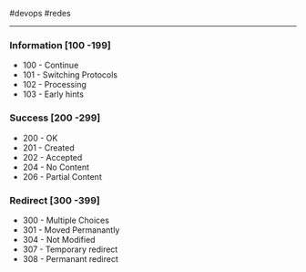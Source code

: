 #devops #redes

---
### Information \[100 -199\]

- 100 - Continue
- 101 - Switching Protocols
- 102 - Processing
- 103 - Early hints


### Success \[200 -299\]

- 200 - OK
- 201 - Created
- 202 - Accepted
- 204 - No Content
- 206 - Partial Content


### Redirect \[300 -399\]

- 300 - Multiple Choices
- 301 - Moved Permanantly
- 304 - Not Modified
- 307 - Temporary redirect
- 308 - Permanant redirect